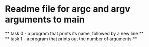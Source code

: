 # Readme file for argc and argv arguments to main #

** task 0 -  a program that prints its name, followed by a new line ** <br/>
** task 1 - a program that prints out the number of arguments ** <br/>